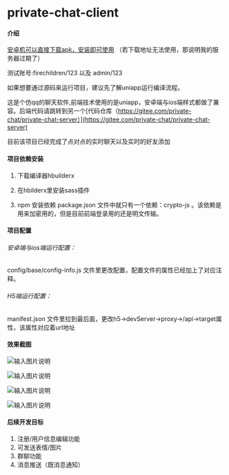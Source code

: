 # private-chat-client

#### 介绍

[安卓机可以直接下载apk，安装即可使用](http://1.116.67.83:4000/file/private-chat.apk) （若下载地址无法使用，那说明我的服务器过期了）

测试账号:firechildren/123   以及  admin/123

如果想要通过源码来运行项目，建议先了解uniapp运行编译流程。

这是个仿qq的聊天软件,前端技术使用的是uniapp，安卓端与ios端样式都做了兼容。后端代码请跳转到另一个[代码仓库（https://gitee.com/private-chat/private-chat-server）](https://gitee.com/private-chat/private-chat-server)

目前该项目已经完成了点对点的实时聊天以及实时的好友添加



#### 项目依赖安装

1. 下载编译器hbuilderx 

2. 在hbilderx里安装sass插件

3. npm 安装依赖  package.json 文件中就只有一个依赖：crypto-js 。该依赖是用来加密用的，但是目前前端登录用的还是明文传输。

#### 项目配置

###### 安卓端与ios端运行配置：

config/base/config-info.js 文件里更改配置，配置文件的属性已经加上了对应注释。

###### H5端运行配置：

manifest.json 文件里拉到最后面，更改h5->devServer->proxy->/api->target属性，该属性对应着url地址

#### 效果截图

![输入图片说明](intro/login.PNG)

![输入图片说明](intro/recent.PNG)

![输入图片说明](intro/chat-room.PNG)

![输入图片说明](intro/user-info.PNG)


#### 后续开发目标

1. 注册/用户信息编辑功能
2. 可发送表情/图片
3. 群聊功能
4. 消息推送（既消息通知）




